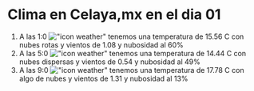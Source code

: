 # Clima en Celaya,mx en el dia 01

1. A las 1:0 !["icon weather"](http://openweathermap.org/img/w/04n.png) tenemos una temperatura de 15.56 C con nubes rotas y  vientos de 1.08 y nubosidad al 60%
1. A las 5:0 !["icon weather"](http://openweathermap.org/img/w/03n.png) tenemos una temperatura de 14.44 C con nubes dispersas y  vientos de 0.54 y nubosidad al 49%
1. A las 9:0 !["icon weather"](http://openweathermap.org/img/w/02d.png) tenemos una temperatura de 17.78 C con algo de nubes y  vientos de 1.31 y nubosidad al 13%
